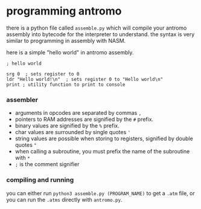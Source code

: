 # programming antromo

there is a python file called `assemble.py` which will compile your antromo assembly into bytecode for the interpreter to understand. the syntax is very similar to programming in assembly with NASM.

here is a simple "hello world" in antromo assembly.

```
; hello world

srg 0  ; sets register to 0
ldr "Hello world!\n"  ; sets register 0 to "Hello world\n"
print ; utility function to print to console
```

### assembler

- arguments in opcodes are separated by commas `,`
- pointers to RAM addresses are signified by the `#` prefix.
- binary values are signified by the `%` prefix.
- char values are surrounded by single quotes `'`
- string values are possible when storing to registers, signified by double quotes `"`
- when calling a subroutine, you must prefix the name of the subroutine with `*`
- `;` is the comment signifier

### compiling and running

you can either run `python3 assemble.py (PROGRAM_NAME)` to get a `.atm` file, or you can run the `.atms` directly with `antromo.py`.
